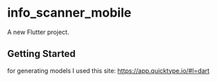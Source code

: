 # info_scanner_mobile

A new Flutter project.

## Getting Started

for generating models I used this site: https://app.quicktype.io/#l=dart
